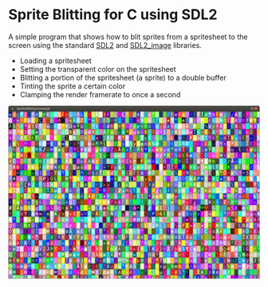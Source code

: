 # Sprite Blitting for C using SDL2

A simple program that shows how to blit sprites from a spritesheet
to the screen using the standard [SDL2](http://www.libsdl.org) and [SDL2_image](https://www.libsdl.org/projects/SDL_image/) libraries.

* Loading a spritesheet
* Setting the transparent color on the spritesheet
* Blitting a portion of the spritesheet (a sprite) to a double buffer
* Tinting the sprite a certain color
* Clamping the render framerate to once a second

![Screenshot](sprite-blitting.png)
